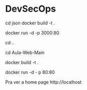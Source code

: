 # DevSecOps

cd json
docker build -t <nome-imagem-json> .

docker run -d -p 3000:80  <nome-imagem-json>


cd ..

cd Aula-Web-Main

docker build -t <nome-imagem-nginx> .

docker run -d - p 80:80 <nome-imagem-nginx>


Pra ver a home page  http://localhost

